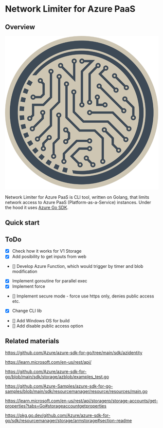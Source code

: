 # Network Limiter for Azure PaaS

## Overview

![](/logo.svg)

Network Limiter for Azure PaaS is CLI tool, written on Golang, that limits network access to Azure PaaS (Platform-as-a-Service) instances. Under the hood it uses [Azure Go SDK](https://github.com/Azure/azure-sdk-for-go).

## Quick start

## ToDo
- [x] Check how it works for V1 Storage
- [x] Add posibility to get inputs from web
- [] Develop Azure Function, which would trigger by timer and blob modification
- [x] Implement goroutine for parallel exec
- [x] Implement force
- [] Implement secure mode - force use https only, denies public access etc.
- [x] Change CLI lib
- [] Add Windows OS for build
- [] Add disable public access option

## Related materials

https://github.com/Azure/azure-sdk-for-go/tree/main/sdk/azidentity

https://learn.microsoft.com/en-us/rest/api/

https://github.com/Azure/azure-sdk-for-go/blob/main/sdk/storage/azblob/examples_test.go

https://github.com/Azure-Samples/azure-sdk-for-go-samples/blob/main/sdk/resourcemanager/resource/resources/main.go

https://learn.microsoft.com/en-us/rest/api/storagerp/storage-accounts/get-properties?tabs=Go#storageaccountgetproperties

https://pkg.go.dev/github.com/Azure/azure-sdk-for-go/sdk/resourcemanager/storage/armstorage#section-readme